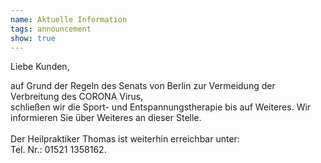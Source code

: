 ```yaml
---
name: Aktuelle Information
tags: announcement
show: true
---
```

Liebe Kunden,

auf Grund der Regeln des Senats von Berlin zur Vermeidung der Verbreitung des CORONA Virus, </br >schließen wir die Sport- und Entspannungstherapie bis auf Weiteres. Wir informieren Sie über Weiteres an dieser Stelle.
</br ></br >
Der Heilpraktiker Thomas ist weiterhin erreichbar unter:</br > Tel. Nr.: 01521 1358162. 


<!--
bei einem Besuch der Sport- und Entspannungstherapie sind folgende Regeln zu beachten:

\- Hände waschen nach dem Betreten der Praxis

\- während der Behandlung ist ein Mund-, Nasenschutz zu tragen

\- Kontaktdaten müssen erfasst werden

\- die Massage wird mit Handschuhen durchgeführt

\- euer eigenes Handtuch mitzubringen wäre von Vorteil

Es grüßt Sie Ihre Caro

\\\*\\\*\==>\\\*\\\* Zur Zeit ist im Studio nur \\\*\\\*Barzahlung\\\*\\\* möglich! \\\*\\\*<==\\\*\\\*
-->